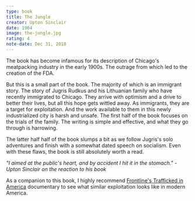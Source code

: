 ```yaml
---
type: book
title: The Jungle
creator: Upton Sinclair
date: 1904
image: the-jungle.jpg
rating: 4
note-date: Dec 31, 2018
---
```


The book has become infamous for its description of Chicago's meatpacking industry in the early 1900s. The outrage from which led to the creation of the FDA.

But this is a small part of the book. The majority of which is an immigrant story. The story of Jugris Rudkus and his Lithuanian family who have recently immigrated to Chicago. They arrive with optimism and a drive to better their lives, but all this hope gets wittled away. As immigrants, they are a target for exploitation. And the work available to them in this newly industrialized city is harsh and unsafe. The first half of the book focuses on the trials of the family. The writing is simple and effective, and what they go through is harrowing.

The latter half half of the book slumps a bit as we follow Jugris's solo adventures and finish with a somewhat dated speech on socialism. Even with these flaws, the book is still absolutely worth a read.

_"I aimed at the public's heart, and by accident I hit it in the stomach." - Upton Sinclair on the reaction to his book_

As a companion to this book, I highly recommend [Frontline's Trafficked in America](https://www.pbs.org/wgbh/frontline/film/trafficked-in-america/) documentary to see what similar exploitation looks like in modern America.
